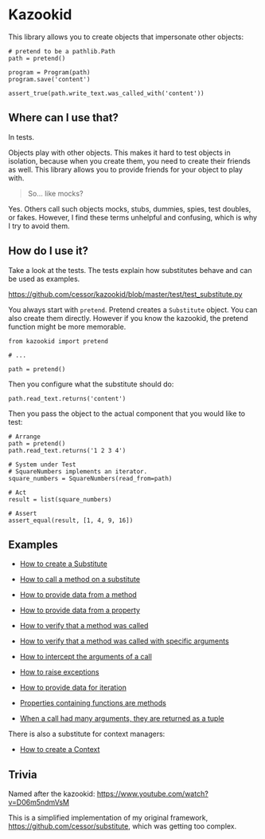 Kazookid
========

This library allows you to create objects that impersonate other objects:

```
# pretend to be a pathlib.Path
path = pretend()

program = Program(path)
program.save('content')

assert_true(path.write_text.was_called_with('content'))
```


Where can I use that?
---------------------

In tests.

Objects play with other objects. This makes it hard to test objects in isolation, because when you create them, you need to create their friends as well. This library allows you to provide friends for your object to play with.

> So... like mocks?

Yes. Others call such objects mocks, stubs, dummies, spies, test doubles, or fakes. However, I find these terms unhelpful and confusing, which is why I try to avoid them.


How do I use it?
----------------

Take a look at the tests. The tests explain how substitutes behave and can be used as examples.

https://github.com/cessor/kazookid/blob/master/test/test_substitute.py

You always start with ```pretend```. Pretend creates a ```Substitute``` object. You can also create them directly. However if you know the kazookid, the pretend function might be more memorable.

```
from kazookid import pretend

# ...

path = pretend()
```

Then you configure what the substitute should do:

```
path.read_text.returns('content')
```

Then you pass the object to the actual component that you would like to test:

```
# Arrange
path = pretend()
path.read_text.returns('1 2 3 4')

# System under Test
# SquareNumbers implements an iterator.
square_numbers = SquareNumbers(read_from=path)

# Act
result = list(square_numbers)

# Assert
assert_equal(result, [1, 4, 9, 16])
```

Examples
--------

 - [How to create a Substitute](https://github.com/cessor/kazookid/blob/master/test/test_substitute.py#L5)
 - [How to call a method on a substitute](https://github.com/cessor/kazookid/blob/master/test/test_substitute.py#L17)
 - [How to provide data from a method](https://github.com/cessor/kazookid/blob/master/test/test_substitute.py#L55)
 - [How to provide data from a property](https://github.com/cessor/kazookid/blob/master/test/test_substitute.py#L64)

 - [How to verify that a method was called](https://github.com/cessor/kazookid/blob/master/test/test_substitute.py#L24)
 - [How to verify that a method was called with specific arguments](https://github.com/cessor/kazookid/blob/master/test/test_substitute.py#L32)
 - [How to intercept the arguments of a call](https://github.com/cessor/kazookid/blob/master/test/test_substitute.py#L41)

 - [How to raise exceptions](https://github.com/cessor/kazookid/blob/master/test/test_substitute.py#L83)
 - [How to provide data for iteration](https://github.com/cessor/kazookid/blob/master/test/test_substitute.py#L90)

 - [Properties containing functions are methods](https://github.com/cessor/kazookid/blob/master/test/test_substitute.py#L71)
 - [When a call had many arguments, they are returned as a tuple](https://github.com/cessor/kazookid/blob/master/test/test_substitute.py#L48)

There is also a substitute for context managers:

 - [How to create a Context](https://github.com/cessor/kazookid/blob/master/test/test_context.py#L5)


Trivia
------

Named after the kazookid: https://www.youtube.com/watch?v=D06m5ndmVsM
<!-- https://www.youtube.com/watch?v=g-sgw9bPV4A -->

This is a simplified implementation of my original framework, https://github.com/cessor/substitute, which was getting too complex.
